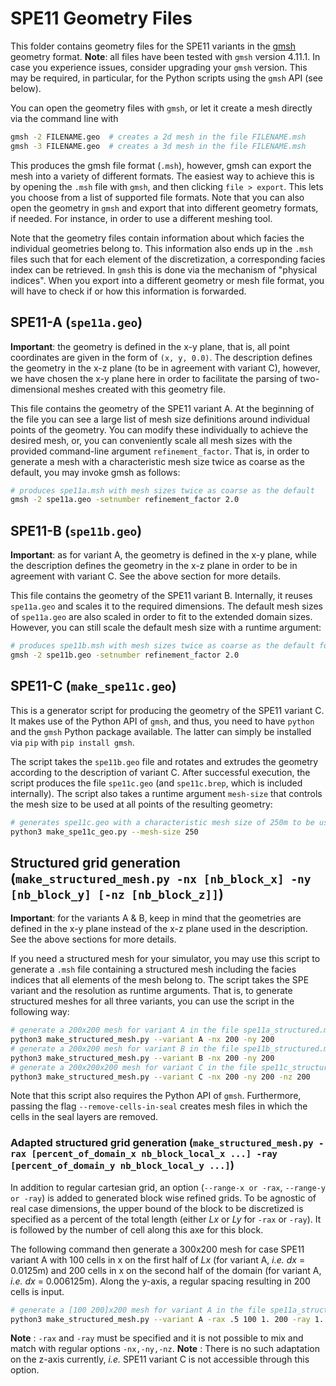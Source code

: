 # SPE11 Geometry Files

This folder contains geometry files for the SPE11 variants in the [gmsh](https://gmsh.info/) geometry format.
__Note__: all files have been tested with `gmsh` version 4.11.1. In case you experience issues, consider upgrading
your `gmsh` version. This may be required, in particular, for the Python scripts using the `gmsh` API (see below).


You can open the geometry files with `gmsh`, or let it create a mesh directly via the command line with

```bash
gmsh -2 FILENAME.geo  # creates a 2d mesh in the file FILENAME.msh
gmsh -3 FILENAME.geo  # creates a 3d mesh in the file FILENAME.msh
```

This produces the gmsh file format (`.msh`), however, gmsh can export the mesh into a variety of different formats.
The easiest way to achieve this is by opening the `.msh` file with `gmsh`, and then clicking `file > export`. This
lets you choose from a list of supported file formats. Note that you can also open the geometry in `gmsh` and export
that into different geometry formats, if needed. For instance, in order to use a different meshing tool.

Note that the geometry files contain information about which facies the individual geometries belong to. This information
also ends up in the `.msh` files such that for each element of the discretization, a corresponding facies index can be
retrieved. In `gmsh` this is done via the mechanism of "physical indices". When you export into a different geometry or
mesh file format, you will have to check if or how this information is forwarded.

## SPE11-A (`spe11a.geo`)

__Important__: the geometry is defined in the x-y plane, that is, all point coordinates are given in the form of `(x, y, 0.0)`.
The description defines the geometry in the x-z plane (to be in agreement with variant C), however, we have chosen the x-y plane
here in order to facilitate the parsing of two-dimensional meshes created with this geometry file.


This file contains the geometry of the SPE11 variant A. At the beginning of the file you can see a large list of mesh size
definitions around individual points of the geometry. You can modify these individually to achieve the desired mesh,
or, you can conveniently scale all mesh sizes with the provided command-line argument `refinement_factor`. That is, in
order to generate a mesh with a characteristic mesh size twice as coarse as the default, you may invoke gmsh as follows:

```bash
# produces spe11a.msh with mesh sizes twice as coarse as the default
gmsh -2 spe11a.geo -setnumber refinement_factor 2.0
```

## SPE11-B (`spe11b.geo`)

__Important__: as for variant A, the geometry is defined in the x-y plane, while the description defines the geometry in the
x-z plane in order to be in agreement with variant C. See the above section for more details.

This file contains the geometry of the SPE11 variant B. Internally, it reuses `spe11a.geo` and scales it to the required
dimensions. The default mesh sizes of `spe11a.geo` are also scaled in order to fit to the extended domain sizes. However,
you can still scale the default mesh size with a runtime argument:

```bash
# produces spe11b.msh with mesh sizes twice as coarse as the default for variant B
gmsh -2 spe11b.geo -setnumber refinement_factor 2.0
```

## SPE11-C (`make_spe11c.geo`)

This is a generator script for producing the geometry of the SPE11 variant C. It makes use of the Python API of `gmsh`, and thus,
you need to have `python` and the `gmsh` Python package available. The latter can simply be installed via `pip` with
`pip install gmsh`.

The script takes the `spe11b.geo` file and rotates and extrudes the geometry according to the description of variant C. After
successful execution, the script produces the file `spe11c.geo` (and `spe11c.brep`, which is included internally).
The script also takes a runtime argument `mesh-size` that controls the mesh size to be used at all points of the resulting geometry:

```bash
# generates spe11c.geo with a characteristic mesh size of 250m to be used around all points
python3 make_spe11c_geo.py --mesh-size 250
```


## Structured grid generation (`make_structured_mesh.py -nx [nb_block_x] -ny [nb_block_y] [-nz [nb_block_z]]`)

__Important__: for the variants A & B, keep in mind that the geometries are defined in the x-y plane instead of the x-z plane
used in the description. See the above sections for more details.

If you need a structured mesh for your simulator, you may use this script to generate a `.msh` file containing a structured mesh
including the facies indices that all elements of the mesh belong to. The script takes the SPE variant and the resolution as
runtime arguments. That is, to generate structured meshes for all three variants, you can use the script in the following way:

```bash
# generate a 200x200 mesh for variant A in the file spe11a_structured.msh
python3 make_structured_mesh.py --variant A -nx 200 -ny 200
# generate a 200x200 mesh for variant B in the file spe11b_structured.msh
python3 make_structured_mesh.py --variant B -nx 200 -ny 200
# generate a 200x200x200 mesh for variant C in the file spe11c_structured.msh
python3 make_structured_mesh.py --variant C -nx 200 -ny 200 -nz 200
```

Note that this script also requires the Python API of `gmsh`. Furthermore, passing the flag `--remove-cells-in-seal` creates
mesh files in which the cells in the seal layers are removed.


### Adapted structured grid generation (`make_structured_mesh.py -rax [percent_of_domain_x nb_block_local_x ...] -ray [percent_of_domain_y nb_block_local_y ...]`)

In addition to regular cartesian grid, an option (`--range-x or -rax`, `--range-y or -ray`) is added to generated block wise 
refined grids. To be agnostic of real case dimensions, the upper bound of the block to be discretized is specified as a percent
of the total length (either _Lx_ or _Ly_ for `-rax` or `-ray`). It is followed by the number of cell along this axe for this block.

The following command then generate a 300x200 mesh for case SPE11 variant A with 100 cells in x on the first half of _Lx_ (for variant A, _i.e._ _dx_ = 0.0125m) 
and 200 cells in x on the second half of the domain (for variant A, _i.e._ _dx_ = 0.006125m). Along the y-axis, a regular spacing resulting in 200 cells is input.

```bash
# generate a [100 200]x200 mesh for variant A in the file spe11a_structured.msh
python3 make_structured_mesh.py --variant A -rax .5 100 1. 200 -ray 1. 200
```

__Note__ : `-rax` and `-ray` must be specified and it is not possible to mix and match with regular options `-nx,-ny,-nz`.
__Note__ : There is no such adaptation on the z-axis currently, _i.e._ SPE11 variant C is not accessible through this option. 


